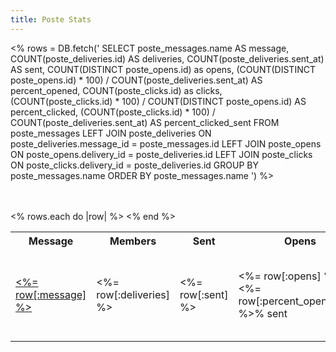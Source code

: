 ```yaml
---
title: Poste Stats
---
```


<%
  rows = DB.fetch('
SELECT
  poste_messages.name AS message,
  COUNT(poste_deliveries.id) AS deliveries,
  COUNT(poste_deliveries.sent_at) AS sent,
  COUNT(DISTINCT poste_opens.id) as opens,
  (COUNT(DISTINCT poste_opens.id) * 100) / COUNT(poste_deliveries.sent_at) AS percent_opened,
  COUNT(poste_clicks.id) as clicks,
  (COUNT(poste_clicks.id) * 100) / COUNT(DISTINCT poste_opens.id) AS percent_clicked,
  (COUNT(poste_clicks.id) * 100) / COUNT(poste_deliveries.sent_at) AS percent_clicked_sent
FROM poste_messages
LEFT JOIN poste_deliveries ON poste_deliveries.message_id = poste_messages.id
LEFT JOIN poste_opens ON poste_opens.delivery_id = poste_deliveries.id
LEFT JOIN poste_clicks ON poste_clicks.delivery_id = poste_deliveries.id
GROUP BY poste_messages.name
ORDER BY poste_messages.name
')
%>

<br/>
<br/>

<table>
  <tr>
    <th>Message</th>
    <th>Members</th>
    <th>Sent</th>
    <th>Opens</th>
    <th>Clicks</th>
  </tr>
  <% rows.each do |row| %>
    <tr>
      <td>
        <a href="#<%= row[:message] %>"><%= row[:message] %></a>
        <a name="<%= row[:message] %>"/>
      </td>
      <td><%= row[:deliveries] %></td>
      <td><%= row[:sent] %></td>
      <td><%= row[:opens] %><br/><%= row[:percent_opened].to_i %>% sent</td>
      <td><%= row[:clicks] %><br/><%= row[:percent_clicked].to_i %>% opened<br/><%= row[:percent_clicked_sent].to_i %>% sent</td>
    </tr>
  <% end %>
</table>
